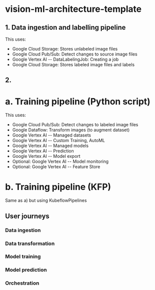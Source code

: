 # vision-ml-architecture-template
## 1. Data ingestion and labelling pipeline

This uses:
- Google Cloud Storage: Stores unlabeled image files
- Google Cloud Pub/Sub: Detect changes to source image files
- Google Vertex AI -- DataLabelingJob: Creating a job
- Google Cloud Storage: Stores labeled image files and labels

## 2. 
# a. Training pipeline (Python script)

This uses:
- Google Cloud Pub/Sub: Detect changes to labeled image files
- Google Dataflow: Transform images (to augment dataset)
- Google Vertex AI -- Managed datasets
- Google Vertex AI -- Custom Training, AutoML
- Google Vertex AI -- Managed models
- Google Vertex AI -- Prediction
- Google Vertex AI -- Model export
- Optional: Google Vertex AI -- Model monitoring
- Optional: Google Vertex AI -- Feature Store

# b. Training pipeline (KFP)
Same as a) but using KubeflowPipelines

## User journeys
### Data ingestion
### Data transformation
### Model training
### Model prediction
### Orchestration